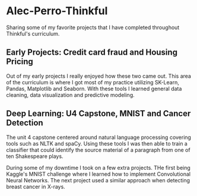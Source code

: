 # Alec-Perro-Thinkful
Sharing some of my favorite projects that I have completed throughout Thinkful's curriculum.

## Early Projects: Credit card fraud and Housing Pricing
Out of my early projects I really enjoyed how these two came out. This area of the curriculum is where I got most of my practice utilizing SK-Learn, Pandas, Matplotlib and Seaborn. With these tools I learned general data cleaning, data visualization and predictive modeling.

## Deep Learning: U4 Capstone, MNIST and Cancer Detection
The unit 4 capstone centered around natural language processing covering tools such as NLTK and spaCy. Using these tools I was then able to train a classifier that could identify the source material of a paragraph from one of ten Shakespeare plays.

During some of my downtime I took on a few extra projects. THe first being Kaggle's MNIST challenge where I learned how to implement Convolutional Neural Networks. The next project used a similar approach when detecting breast cancer in X-rays.

